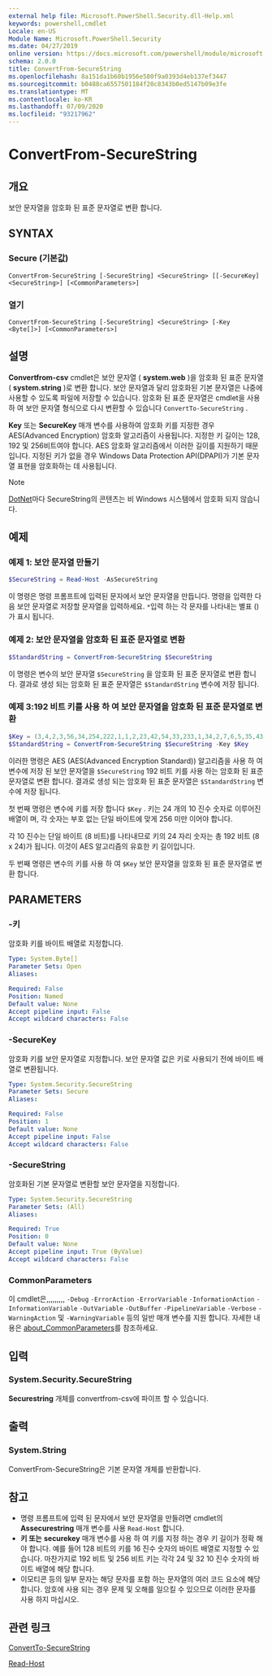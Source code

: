 ```yaml
---
external help file: Microsoft.PowerShell.Security.dll-Help.xml
keywords: powershell,cmdlet
Locale: en-US
Module Name: Microsoft.PowerShell.Security
ms.date: 04/27/2019
online version: https://docs.microsoft.com/powershell/module/microsoft.powershell.security/convertfrom-securestring?view=powershell-6&WT.mc_id=ps-gethelp
schema: 2.0.0
title: ConvertFrom-SecureString
ms.openlocfilehash: 8a151da1b60b1956e580f9a0393d4eb137ef3447
ms.sourcegitcommit: b0488ca6557501184f20c8343b0ed5147b09e3fe
ms.translationtype: MT
ms.contentlocale: ko-KR
ms.lasthandoff: 07/09/2020
ms.locfileid: "93217962"
---
```

# ConvertFrom-SecureString

## 개요
보안 문자열을 암호화 된 표준 문자열로 변환 합니다.

## SYNTAX

### Secure (기본값)

```
ConvertFrom-SecureString [-SecureString] <SecureString> [[-SecureKey] <SecureString>] [<CommonParameters>]
```

### 열기

```
ConvertFrom-SecureString [-SecureString] <SecureString> [-Key <Byte[]>] [<CommonParameters>]
```

## 설명

**Convertfrom-csv** cmdlet은 보안 문자열 ( **system.web** )을 암호화 된 표준 문자열 ( **system.string** )로 변환 합니다. 보안 문자열과 달리 암호화된 기본 문자열은 나중에 사용할 수 있도록 파일에 저장할 수 있습니다. 암호화 된 표준 문자열은 cmdlet을 사용 하 여 보안 문자열 형식으로 다시 변환할 수 있습니다 `ConvertTo-SecureString` .

**Key** 또는 **SecureKey** 매개 변수를 사용하여 암호화 키를 지정한 경우 AES(Advanced Encryption) 암호화 알고리즘이 사용됩니다. 지정한 키 길이는 128, 192 및 256비트여야 합니다. AES 암호화 알고리즘에서 이러한 길이를 지원하기 때문입니다. 지정된 키가 없을 경우 Windows Data Protection API(DPAPI)가 기본 문자열 표현을 암호화하는 데 사용됩니다.

> [!NOTE]
> [DotNet](/dotnet/api/system.security.securestring?view=netcore-2.1#remarks)마다 SecureString의 콘텐츠는 비 Windows 시스템에서 암호화 되지 않습니다.

## 예제

### 예제 1: 보안 문자열 만들기

```powershell
$SecureString = Read-Host -AsSecureString
```

이 명령은 명령 프롬프트에 입력된 문자에서 보안 문자열을 만듭니다. 명령을 입력한 다음 보안 문자열로 저장할 문자열을 입력하세요. `*`입력 하는 각 문자를 나타내는 별표 ()가 표시 됩니다.

### 예제 2: 보안 문자열을 암호화 된 표준 문자열로 변환

```powershell
$StandardString = ConvertFrom-SecureString $SecureString
```

이 명령은 변수의 보안 문자열 `$SecureString` 을 암호화 된 표준 문자열로 변환 합니다. 결과로 생성 되는 암호화 된 표준 문자열은 `$StandardString` 변수에 저장 됩니다.

### 예제 3:192 비트 키를 사용 하 여 보안 문자열을 암호화 된 표준 문자열로 변환

```powershell
$Key = (3,4,2,3,56,34,254,222,1,1,2,23,42,54,33,233,1,34,2,7,6,5,35,43)
$StandardString = ConvertFrom-SecureString $SecureString -Key $Key
```

이러한 명령은 AES (AES(Advanced Encryption Standard)) 알고리즘을 사용 하 여 변수에 저장 된 보안 문자열을 `$SecureString` 192 비트 키를 사용 하는 암호화 된 표준 문자열로 변환 합니다. 결과로 생성 되는 암호화 된 표준 문자열은 `$StandardString` 변수에 저장 됩니다.

첫 번째 명령은 변수에 키를 저장 합니다 `$Key` . 키는 24 개의 10 진수 숫자로 이루어진 배열이 며, 각 숫자는 부호 없는 단일 바이트에 맞게 256 미만 이어야 합니다.

각 10 진수는 단일 바이트 (8 비트)를 나타내므로 키의 24 자리 숫자는 총 192 비트 (8 x 24)가 됩니다. 이것이 AES 알고리즘의 유효한 키 길이입니다.

두 번째 명령은 변수의 키를 사용 하 여 `$Key` 보안 문자열을 암호화 된 표준 문자열로 변환 합니다.

## PARAMETERS

### -키

암호화 키를 바이트 배열로 지정합니다.

```yaml
Type: System.Byte[]
Parameter Sets: Open
Aliases:

Required: False
Position: Named
Default value: None
Accept pipeline input: False
Accept wildcard characters: False
```

### -SecureKey

암호화 키를 보안 문자열로 지정합니다. 보안 문자열 값은 키로 사용되기 전에 바이트 배열로 변환됩니다.

```yaml
Type: System.Security.SecureString
Parameter Sets: Secure
Aliases:

Required: False
Position: 1
Default value: None
Accept pipeline input: False
Accept wildcard characters: False
```

### -SecureString

암호화된 기본 문자열로 변환할 보안 문자열을 지정합니다.

```yaml
Type: System.Security.SecureString
Parameter Sets: (All)
Aliases:

Required: True
Position: 0
Default value: None
Accept pipeline input: True (ByValue)
Accept wildcard characters: False
```

### CommonParameters

이 cmdlet은,,,,,,,,, `-Debug` `-ErrorAction` `-ErrorVariable` `-InformationAction` `-InformationVariable` `-OutVariable` `-OutBuffer` `-PipelineVariable` `-Verbose` `-WarningAction` 및 `-WarningVariable` 등의 일반 매개 변수를 지원 합니다.
자세한 내용은 [about_CommonParameters](https://go.microsoft.com/fwlink/?LinkID=113216)를 참조하세요.

## 입력

### System.Security.SecureString

**Securestring** 개체를 convertfrom-csv에 파이프 할 수 있습니다.

## 출력

### System.String

ConvertFrom-SecureString은 기본 문자열 개체를 반환합니다.

## 참고

- 명령 프롬프트에 입력 된 문자에서 보안 문자열을 만들려면 cmdlet의 **Assecurestring** 매개 변수를 사용 `Read-Host` 합니다.
- **키 또는** **securekey** 매개 변수를 사용 하 여 키를 지정 하는 경우 키 길이가 정확 해야 합니다. 예를 들어 128 비트의 키를 16 진수 숫자의 바이트 배열로 지정할 수 있습니다.
  마찬가지로 192 비트 및 256 비트 키는 각각 24 및 32 10 진수 숫자의 바이트 배열에 해당 합니다.
- 이모티콘 등의 일부 문자는 해당 문자를 포함 하는 문자열의 여러 코드 요소에 해당 합니다. 암호에 사용 되는 경우 문제 및 오해를 일으킬 수 있으므로 이러한 문자를 사용 하지 마십시오.

## 관련 링크

[ConvertTo-SecureString](ConvertTo-SecureString.md)

[Read-Host](../Microsoft.PowerShell.Utility/Read-Host.md)
